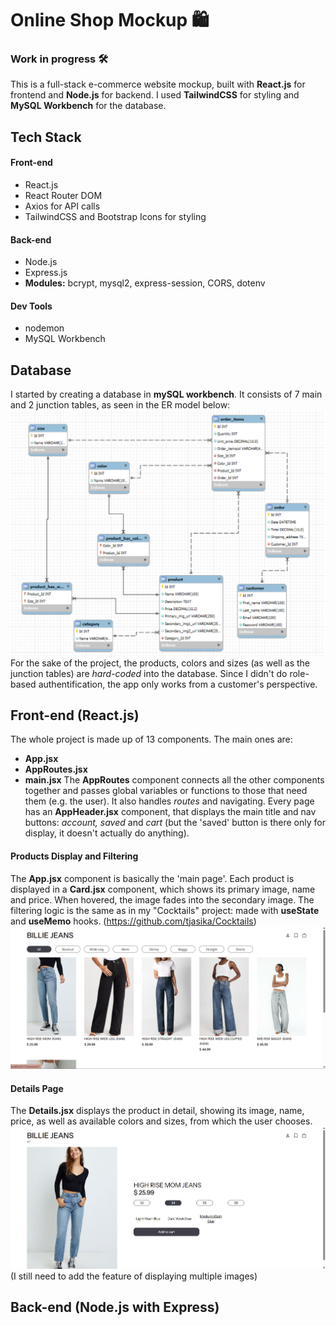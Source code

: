 # Online Shop Mockup 🛍️
### Work in progress 🛠️
This is a full-stack e-commerce website mockup, built with **React.js** for frontend and **Node.js** for backend. I used **TailwindCSS** for styling and **MySQL Workbench** for the database.

## Tech Stack
#### Front-end
- React.js
- React Router DOM
- Axios for API calls
- TailwindCSS and Bootstrap Icons for styling
  
#### Back-end
- Node.js
- Express.js
- **Modules:** bcrypt, mysql2, express-session, CORS, dotenv 

#### Dev Tools
- nodemon
- MySQL Workbench

## Database
I started by creating a database in **mySQL workbench**. It consists of 7 main and 2 junction tables, as seen in the ER model below:
![Database ER model](/github_assets/db.png)
For the sake of the project, the products, colors and sizes (as well as the junction tables) are *hard-coded* into the database. Since I didn't do role-based authentification, the app only works from a customer's perspective.

## Front-end (React.js)
The whole project is made up of 13 components. The main ones are:
- **App.jsx**
- **AppRoutes.jsx**
- **main.jsx**
The **AppRoutes** component connects all the other components together and passes global variables or functions to those that need them (e.g. the user). It also handles *routes* and navigating.
Every page has an **AppHeader.jsx** component, that displays the main title and nav buttons: *account, saved* and *cart* (but the 'saved' button is there only for display, it doesn't actually do anything).

#### Products Display and Filtering
The **App.jsx** component is basically the 'main page'. Each product is displayed in a **Card.jsx** component, which shows its primary image, name and price. When hovered, the image fades into the secondary image.
The filtering logic is the same as in my "Cocktails" project: made with **useState** and **useMemo** hooks. (https://github.com/tjasika/Cocktails)
![Screenshot of the project](/github_assets/ss1.png)

#### Details Page
The **Details.jsx** displays the product in detail, showing its image, name, price, as well as available colors and sizes, from which the user chooses.
![Screenshot of the project](/github_assets/ss3.png)
(I still need to add the feature of displaying multiple images)

## Back-end (Node.js with Express)


